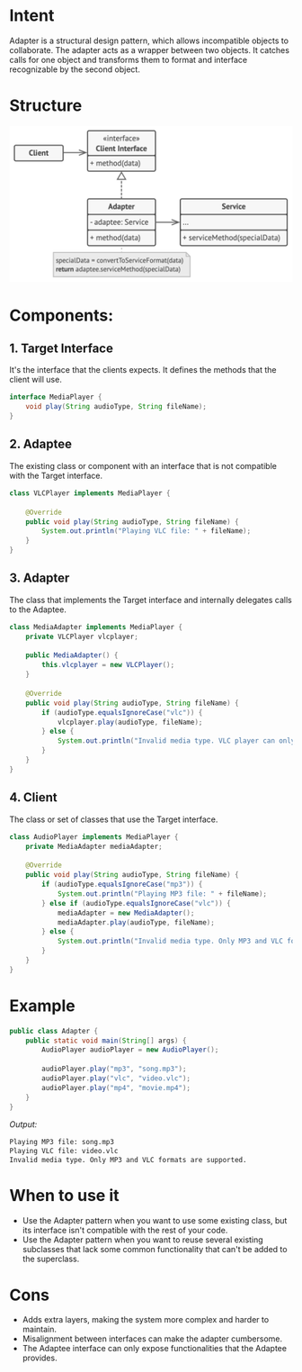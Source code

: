 # Intent

Adapter is a structural design pattern, which allows incompatible objects to collaborate. The adapter acts as a wrapper between two objects. It catches calls
for one object and transforms them to format and interface recognizable by the second object.

# Structure

![structure](/adapter/adapter.png)

# Components:

## 1. Target Interface

It's the interface that the clients expects. It defines the methods that the client will use.

```java
interface MediaPlayer {
    void play(String audioType, String fileName);
}
```

## 2. Adaptee

The existing class or component with an interface that is not compatible with the Target interface.

```java
class VLCPlayer implements MediaPlayer {

    @Override
    public void play(String audioType, String fileName) {
        System.out.println("Playing VLC file: " + fileName);
    }
}
```

## 3. Adapter

The class that implements the Target interface and internally delegates calls to the Adaptee.

```java
class MediaAdapter implements MediaPlayer {
    private VLCPlayer vlcplayer;

    public MediaAdapter() {
        this.vlcplayer = new VLCPlayer();
    }

    @Override
    public void play(String audioType, String fileName) {
        if (audioType.equalsIgnoreCase("vlc")) {
            vlcplayer.play(audioType, fileName);
        } else {
            System.out.println("Invalid media type. VLC player can only play VLC files.");
        }
    }
}
```

## 4. Client

The class or set of classes that use the Target interface.

```java
class AudioPlayer implements MediaPlayer {
    private MediaAdapter mediaAdapter;

    @Override
    public void play(String audioType, String fileName) {
        if (audioType.equalsIgnoreCase("mp3")) {
            System.out.println("Playing MP3 file: " + fileName);
        } else if (audioType.equalsIgnoreCase("vlc")) {
            mediaAdapter = new MediaAdapter();
            mediaAdapter.play(audioType, fileName);
        } else {
            System.out.println("Invalid media type. Only MP3 and VLC formats are supported.");
        }
    }
}
```

# Example

```java
public class Adapter {
    public static void main(String[] args) {
        AudioPlayer audioPlayer = new AudioPlayer();

        audioPlayer.play("mp3", "song.mp3");
        audioPlayer.play("vlc", "video.vlc");
        audioPlayer.play("mp4", "movie.mp4");
    }
}
```

*Output:*
```
Playing MP3 file: song.mp3
Playing VLC file: video.vlc
Invalid media type. Only MP3 and VLC formats are supported.
```

# When to use it

- Use the Adapter pattern when you want to use some existing class, but its interface isn't compatible with the rest of your code.
- Use the Adapter pattern when you want to reuse several existing subclasses that lack some common functionality that can't be added to the superclass.

# Cons
- Adds extra layers, making the system more complex and harder to maintain.
- Misalignment between interfaces can make the adapter cumbersome.
- The Adaptee interface can only expose functionalities that the Adaptee provides.
